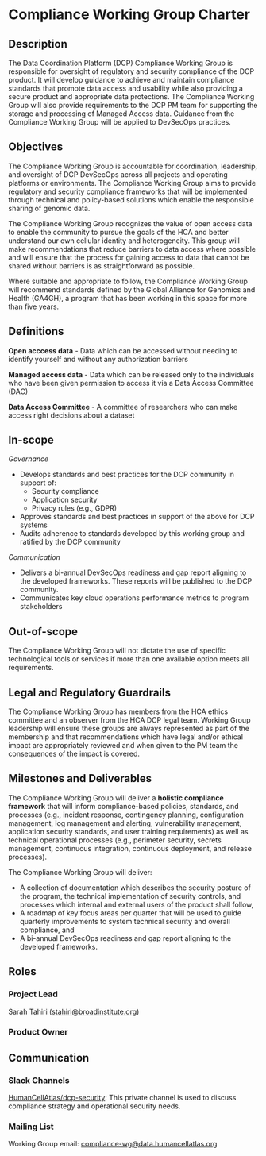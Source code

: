 
# Compliance Working Group Charter


## Description

The Data Coordination Platform (DCP) Compliance Working Group is responsible for oversight of regulatory and security compliance of the DCP product. It will develop guidance to achieve and maintain compliance standards that promote data access and usability while also providing a secure product and appropriate data protections. The Compliance Working Group will also provide requirements to the DCP PM team for supporting the storage and processing of Managed Access data. Guidance from the Compliance Working Group will be applied to DevSecOps practices.


## Objectives

The Compliance Working Group is accountable for coordination, leadership, and oversight of DCP DevSecOps across all projects and operating platforms or environments. The Compliance Working Group aims to provide regulatory and security compliance frameworks that will be implemented through technical and policy-based solutions which enable the responsible sharing of genomic data. 

The Compliance Working Group recognizes the value of open access data to enable the community to pursue the goals of the HCA and better understand our own cellular identity and heterogeneity. This group will make recommendations that reduce barriers to data access where possible and will ensure that the process for gaining access to data that cannot be shared without barriers is as straightforward as possible. 

Where suitable and appropriate to follow, the Compliance Working Group will recommend standards defined by the Global Alliance for Genomics and Health (GA4GH), a program that has been working in this space for more than five years. 


## Definitions

__Open acccess data__ - Data which can be accessed without needing to identify yourself and without any authorization barriers

__Managed access data__ - Data which can be released only to the individuals who have been given permission to access it via a Data Access Committee (DAC)

__Data Access Committee__ - A committee of researchers who can make access right decisions about a dataset

## In-scope

_Governance_

* Develops standards and best practices for the DCP community in support of:
  * Security compliance
  * Application security
  * Privacy rules (e.g., GDPR)
* Approves standards and best practices in support of the above for DCP systems
* Audits adherence to standards developed by this working group and ratified by the DCP community

_Communication_
* Delivers a bi-annual DevSecOps readiness and gap report aligning to the developed frameworks. These reports will be published to the DCP community.
* Communicates key cloud operations performance metrics to program stakeholders

## Out-of-scope

The Compliance Working Group will not dictate the use of specific technological tools or services if more than one available option meets all requirements.

## Legal and Regulatory Guardrails

The Compliance Working Group has members from the HCA ethics committee and an observer from the HCA DCP legal team. Working Group leadership will ensure these groups are always represented as part of the membership and that recommendations which have legal and/or ethical impact are appropriately reviewed and when given to the PM team the consequences of the impact is covered.

## Milestones and Deliverables

The Compliance Working Group will deliver a __holistic compliance framework__ that will inform compliance-based policies, standards, and processes (e.g., incident response, contingency planning, configuration management, log management and alerting, vulnerability management, application security standards, and user training requirements) as well as technical operational processes (e.g., perimeter security, secrets management, continuous integration, continuous deployment, and release processes).

The Compliance Working Group will deliver:
* A collection of documentation which describes the security posture of the program, the technical implementation of security controls, and processes which internal and external users of the product shall follow,
* A roadmap of key focus areas per quarter that will be used to guide quarterly improvements to system technical security and overall compliance, and
* A bi-annual DevSecOps readiness and gap report aligning to the developed frameworks.

## Roles

### Project Lead
Sarah Tahiri (stahiri@broadinstitute.org)

### Product Owner


## Communication

### Slack Channels
[HumanCellAtlas/dcp-security](https://humancellatlas.slack.com/messages/dcp-security): This private channel is used to discuss compliance strategy and operational security needs.

### Mailing List
Working Group email: compliance-wg@data.humancellatlas.org
